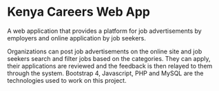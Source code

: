 # Kenya Careers Web App
A web application that provides a platform for job advertisements by employers and online application by job seekers.

Organizations can post job advertisements on the online site and job seekers search and filter jobs based on the categories. They can apply, their applications are reviewed and the feedback is then relayed to them through the system.
Bootstrap 4, Javascript, PHP and MySQL are the technologies used to work on this project.
